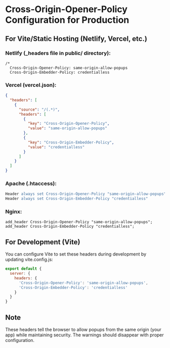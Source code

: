 # Cross-Origin-Opener-Policy Configuration for Production

## For Vite/Static Hosting (Netlify, Vercel, etc.)

### Netlify (_headers file in public/ directory):
```
/*
  Cross-Origin-Opener-Policy: same-origin-allow-popups
  Cross-Origin-Embedder-Policy: credentialless
```

### Vercel (vercel.json):
```json
{
  "headers": [
    {
      "source": "/(.*)",
      "headers": [
        {
          "key": "Cross-Origin-Opener-Policy",
          "value": "same-origin-allow-popups"
        },
        {
          "key": "Cross-Origin-Embedder-Policy", 
          "value": "credentialless"
        }
      ]
    }
  ]
}
```

### Apache (.htaccess):
```apache
Header always set Cross-Origin-Opener-Policy "same-origin-allow-popups"
Header always set Cross-Origin-Embedder-Policy "credentialless"
```

### Nginx:
```nginx
add_header Cross-Origin-Opener-Policy "same-origin-allow-popups";
add_header Cross-Origin-Embedder-Policy "credentialless";
```

## For Development (Vite)

You can configure Vite to set these headers during development by updating vite.config.js:

```javascript
export default {
  server: {
    headers: {
      'Cross-Origin-Opener-Policy': 'same-origin-allow-popups',
      'Cross-Origin-Embedder-Policy': 'credentialless'
    }
  }
}
```

## Note

These headers tell the browser to allow popups from the same origin (your app) while maintaining security. The warnings should disappear with proper configuration.